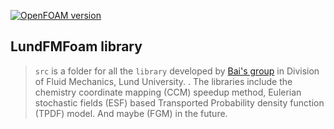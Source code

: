 [![OpenFOAM version](https://img.shields.io/badge/OpenFOAM-7-brightgreen)](https://github.com/OpenFOAM/OpenFOAM-7)
## LundFMFoam library
> `src` is a folder for all the `library` developed by [Bai's group](http://www.fm.energy.lth.se/english/) in Division of Fluid Mechanics, Lund University.
. The libraries include the chemistry coordinate mapping (CCM) speedup method, Eulerian stochastic fields (ESF) based Transported Probability density function (TPDF) model. And maybe (FGM) in the future.